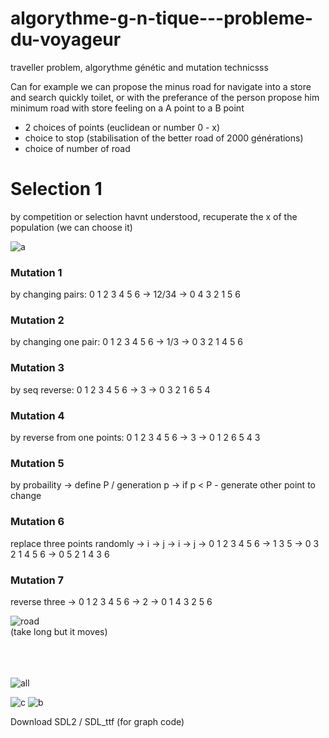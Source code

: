 # algorythme-g-n-tique---probleme-du-voyageur
traveller problem, algorythme génétic and mutation technicsss

Can for example we can propose the minus road for navigate into a store and search quickly toilet, or with the preferance of the person propose him minimum road with store feeling on a A point to a B point

  - 2 choices of points (euclidean or number 0 - x)
  - choice to stop (stabilisation of the better road of 2000 générations)
  - choice of number of road


<h1>Selection 1</h1>

by competition or selection havnt understood, recuperate the x of the population (we can choose it)

![a](https://user-images.githubusercontent.com/54853371/85343886-6a7cc780-b4ee-11ea-820a-54a54a138981.png)

<h3>Mutation 1</h3> 
by changing pairs: 0 1 2 3 4 5 6 -> 12/34 -> 0 4 3 2 1 5 6 

<h3>Mutation 2</h3>
by changing one pair: 0 1 2 3 4 5 6 -> 1/3 -> 0 3 2 1 4 5 6 

<h3>Mutation 3</h3>
by seq reverse:  0 1 2 3 4 5 6 -> 3 -> 0 3 2 1 6 5 4 

<h3>Mutation 4</h3>
by reverse from one points:  0 1 2 3 4 5 6 -> 3 -> 0 1 2 6 5 4 3

<h3>Mutation 5</h3>
by probaility -> define P / generation p -> if p < P - generate other point to change


<h3>Mutation 6</h3> 
replace three points randomly -> i -> j -> i -> j ->  0 1 2 3 4 5 6 -> 1 3 5 -> 0 3 2 1 4 5 6 -> 0 5 2 1 4 3 6

<h3>Mutation 7</h3>
reverse three -> 0 1 2 3 4 5 6 -> 2 -> 0 1 4 3 2 5 6



![road](https://user-images.githubusercontent.com/54853371/85343888-6b155e00-b4ee-11ea-9e69-23b541b142de.gif)<br>
(take long but it moves)
<br><br><br><br>

![all](https://user-images.githubusercontent.com/54853371/85343854-589b2480-b4ee-11ea-8fd2-05ccb7e25c9f.gif)

![c](https://user-images.githubusercontent.com/54853371/85343849-56d16100-b4ee-11ea-89d1-47d543a21ede.png)
![b](https://user-images.githubusercontent.com/54853371/85343851-58028e00-b4ee-11ea-911b-79b221d2e3f2.png)






Download SDL2 / SDL_ttf (for graph code)
